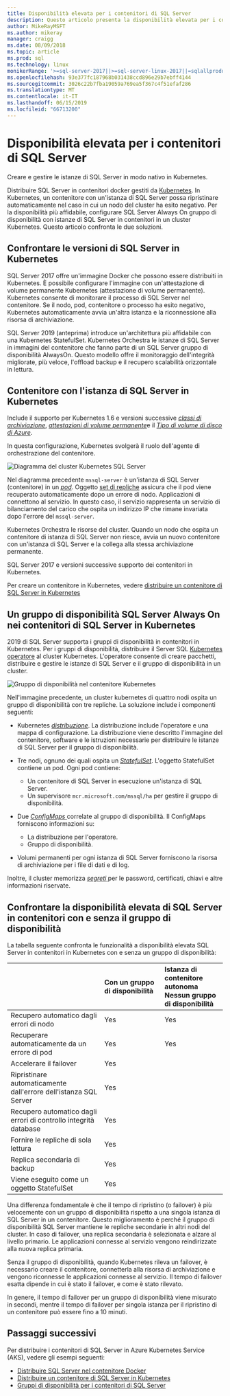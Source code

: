 ```yaml
---
title: Disponibilità elevata per i contenitori di SQL Server
description: Questo articolo presenta la disponibilità elevata per i contenitori di SQL Server
author: MikeRayMSFT
ms.author: mikeray
manager: craigg
ms.date: 08/09/2018
ms.topic: article
ms.prod: sql
ms.technology: linux
monikerRange: '>=sql-server-2017||>=sql-server-linux-2017||=sqlallproducts-allversions'
ms.openlocfilehash: 93e377fc187968b031438ccd896e29b7ebff4144
ms.sourcegitcommit: 3026c22b7fba19059a769ea5f367c4f51efaf286
ms.translationtype: MT
ms.contentlocale: it-IT
ms.lasthandoff: 06/15/2019
ms.locfileid: "66713200"
---
```

# <a name="high-availability-for-sql-server-containers"></a>Disponibilità elevata per i contenitori di SQL Server

Creare e gestire le istanze di SQL Server in modo nativo in Kubernetes.

Distribuire SQL Server in contenitori docker gestiti da [Kubernetes](https://kubernetes.io/). In Kubernetes, un contenitore con un'istanza di SQL Server possa ripristinare automaticamente nel caso in cui un nodo del cluster ha esito negativo. Per la disponibilità più affidabile, configurare SQL Server Always On gruppo di disponibilità con istanze di SQL Server in contenitori in un cluster Kubernetes. Questo articolo confronta le due soluzioni.

## <a name="compare-sql-server-versions-on-kubernetes"></a>Confrontare le versioni di SQL Server in Kubernetes

SQL Server 2017 offre un'immagine Docker che possono essere distribuiti in Kubernetes. È possibile configurare l'immagine con un'attestazione di volume permanente Kubernetes (attestazione di volume permanente). Kubernetes consente di monitorare il processo di SQL Server nel contenitore. Se il nodo, pod, contenitore o processo ha esito negativo, Kubernetes automaticamente avvia un'altra istanza e la riconnessione alla risorsa di archiviazione.

SQL Server 2019 (anteprima) introduce un'architettura più affidabile con una Kubernetes StatefulSet. Kubernetes Orchestra le istanze di SQL Server in immagini del contenitore che fanno parte di un SQL Server gruppo di disponibilità AlwaysOn. Questo modello offre il monitoraggio dell'integrità migliorate, più veloce, l'offload backup e il recupero scalabilità orizzontale in lettura.  

## <a name="container-with-sql-server-instance-on-kubernetes"></a>Contenitore con l'istanza di SQL Server in Kubernetes

Include il supporto per Kubernetes 1.6 e versioni successive [ *classi di archiviazione*](https://kubernetes.io/docs/concepts/storage/storage-classes/), [ *attestazioni di volume permanente*](https://kubernetes.io/docs/concepts/storage/storage-classes/#persistentvolumeclaims)e il [  *Tipo di volume di disco di Azure*](https://github.com/kubernetes/examples/tree/master/staging/volumes/azure_disk). 

In questa configurazione, Kubernetes svolgerà il ruolo dell'agente di orchestrazione del contenitore. 

![Diagramma del cluster Kubernetes SQL Server](media/tutorial-sql-server-containers-kubernetes/kubernetes-sql.png)

Nel diagramma precedente `mssql-server` è un'istanza di SQL Server (contenitore) in un [ *pod*](https://kubernetes.io/docs/concepts/workloads/pods/pod/). Oggetto [set di repliche](https://kubernetes.io/docs/concepts/workloads/controllers/replicaset/) assicura che il pod viene recuperato automaticamente dopo un errore di nodo. Applicazioni di connettono al servizio. In questo caso, il servizio rappresenta un servizio di bilanciamento del carico che ospita un indirizzo IP che rimane invariata dopo l'errore del `mssql-server`.

Kubernetes Orchestra le risorse del cluster. Quando un nodo che ospita un contenitore di istanza di SQL Server non riesce, avvia un nuovo contenitore con un'istanza di SQL Server e la collega alla stessa archiviazione permanente.

SQL Server 2017 e versioni successive supporto dei contenitori in Kubernetes.

Per creare un contenitore in Kubernetes, vedere [distribuire un contenitore di SQL Server in Kubernetes](tutorial-sql-server-containers-kubernetes.md)

## <a name="a-sql-server-always-on-availability-group-on-sql-server-containers-in-kubernetes"></a>Un gruppo di disponibilità SQL Server Always On nei contenitori di SQL Server in Kubernetes

2019 di SQL Server supporta i gruppi di disponibilità in contenitori in Kubernetes. Per i gruppi di disponibilità, distribuire il Server SQL [Kubernetes operatore](https://coreos.com/blog/introducing-operators.html) al cluster Kubernetes. L'operatore consente di creare pacchetti, distribuire e gestire le istanze di SQL Server e il gruppo di disponibilità in un cluster.

![Gruppo di disponibilità nel contenitore Kubernetes](media/tutorial-sql-server-ag-containers-kubernetes/KubernetesCluster.png)

Nell'immagine precedente, un cluster kubernetes di quattro nodi ospita un gruppo di disponibilità con tre repliche. La soluzione include i componenti seguenti:

* Kubernetes [ *distribuzione*](https://kubernetes.io/docs/concepts/workloads/controllers/deployment/). La distribuzione include l'operatore e una mappa di configurazione. La distribuzione viene descritto l'immagine del contenitore, software e le istruzioni necessarie per distribuire le istanze di SQL Server per il gruppo di disponibilità.

* Tre nodi, ognuno dei quali ospita un [ *StatefulSet*](https://kubernetes.io/docs/concepts/workloads/controllers/statefulset/). L'oggetto StatefulSet contiene un pod. Ogni pod contiene:
  * Un contenitore di SQL Server in esecuzione un'istanza di SQL Server.
  * Un supervisore `mcr.microsoft.com/mssql/ha` per gestire il gruppo di disponibilità.

* Due [ *ConfigMaps* ](https://kubernetes.io/docs/tasks/configure-pod-container/configure-pod-configmap/) correlate al gruppo di disponibilità. Il ConfigMaps forniscono informazioni su:
  * La distribuzione per l'operatore.
  * Gruppo di disponibilità.

 * Volumi permanenti per ogni istanza di SQL Server forniscono la risorsa di archiviazione per i file di dati e di log.

Inoltre, il cluster memorizza [ *segreti* ](https://kubernetes.io/docs/concepts/configuration/secret/) per le password, certificati, chiavi e altre informazioni riservate.

## <a name="compare-sql-server-high-availability-on-containers-with-and-without-the-availability-group"></a>Confrontare la disponibilità elevata di SQL Server in contenitori con e senza il gruppo di disponibilità

La tabella seguente confronta le funzionalità a disponibilità elevata SQL Server in contenitori in Kubernetes con e senza un gruppo di disponibilità:

| |Con un gruppo di disponibilità | Istanza di contenitore autonoma<br/> Nessun gruppo di disponibilità
|:------|:------|:------
|Recupero automatico dagli errori di nodo | Yes | Yes
|Recuperare automaticamente da un errore di pod | Yes | Yes
|Accelerare il failover |Yes |
|Ripristinare automaticamente dall'errore dell'istanza SQL Server | Yes | 
|Recupero automatico dagli errori di controllo integrità database | Yes | 
|Fornire le repliche di sola lettura | Yes |
|Replica secondaria di backup | Yes | 
|Viene eseguito come un oggetto StatefulSet | Yes | 

Una differenza fondamentale è che il tempo di ripristino (o failover) è più velocemente con un gruppo di disponibilità rispetto a una singola istanza di SQL Server in un contenitore. Questo miglioramento è perché il gruppo di disponibilità SQL Server mantiene le repliche secondarie in altri nodi del cluster. In caso di failover, una replica secondaria è selezionata e alzare al livello primario. Le applicazioni connesse al servizio vengono reindirizzate alla nuova replica primaria.

Senza il gruppo di disponibilità, quando Kubernetes rileva un failover, è necessario creare il contenitore, connetterla alla risorsa di archiviazione e vengono riconnesse le applicazioni connesse al servizio. Il tempo di failover esatta dipende in cui è stato il failover, e come è stato rilevato. 

In genere, il tempo di failover per un gruppo di disponibilità viene misurato in secondi, mentre il tempo di failover per singola istanza per il ripristino di un contenitore può essere fino a 10 minuti.

## <a name="next-steps"></a>Passaggi successivi

Per distribuire i contenitori di SQL Server in Azure Kubernetes Service (AKS), vedere gli esempi seguenti:

* [Distribuire SQL Server nel contenitore Docker](sql-server-linux-configure-docker.md)
* [Distribuire un contenitore di SQL Server in Kubernetes](tutorial-sql-server-containers-kubernetes.md)
* [Gruppi di disponibilità per i contenitori di SQL Server](sql-server-ag-kubernetes.md)

